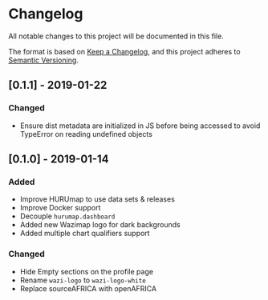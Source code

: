 # Changelog

All notable changes to this project will be documented in this file.

The format is based on [Keep a Changelog](https://keepachangelog.com/en/1.0.0/),
and this project adheres to [Semantic Versioning](https://semver.org/spec/v2.0.0.html).

## [0.1.1] - 2019-01-22

### Changed
- Ensure dist metadata are initialized in JS before being accessed to avoid TypeError on reading undefined objects

## [0.1.0] - 2019-01-14

### Added

- Improve HURUmap to use data sets & releases
- Improve Docker support
- Decouple `hurumap.dashboard`
- Added new Wazimap logo for dark backgrounds
- Added multiple chart qualifiers support

### Changed

- Hide Empty sections on the profile page
- Rename `wazi-logo` to `wazi-logo-white`
- Replace sourceAFRICA with openAFRICA
